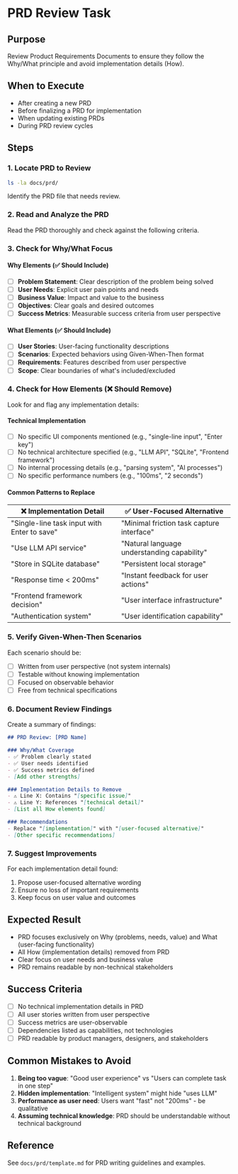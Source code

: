 # PRD Review Task

## Purpose

Review Product Requirements Documents to ensure they follow the Why/What principle and avoid implementation details (How).

## When to Execute

- After creating a new PRD
- Before finalizing a PRD for implementation
- When updating existing PRDs
- During PRD review cycles

## Steps

### 1. Locate PRD to Review

```bash
ls -la docs/prd/
```

Identify the PRD file that needs review.

### 2. Read and Analyze the PRD

Read the PRD thoroughly and check against the following criteria.

### 3. Check for Why/What Focus

#### Why Elements (✅ Should Include)

- [ ] **Problem Statement**: Clear description of the problem being solved
- [ ] **User Needs**: Explicit user pain points and needs
- [ ] **Business Value**: Impact and value to the business
- [ ] **Objectives**: Clear goals and desired outcomes
- [ ] **Success Metrics**: Measurable success criteria from user perspective

#### What Elements (✅ Should Include)

- [ ] **User Stories**: User-facing functionality descriptions
- [ ] **Scenarios**: Expected behaviors using Given-When-Then format
- [ ] **Requirements**: Features described from user perspective
- [ ] **Scope**: Clear boundaries of what's included/excluded

### 4. Check for How Elements (❌ Should Remove)

Look for and flag any implementation details:

#### Technical Implementation

- [ ] No specific UI components mentioned (e.g., "single-line input", "Enter key")
- [ ] No technical architecture specified (e.g., "LLM API", "SQLite", "Frontend framework")
- [ ] No internal processing details (e.g., "parsing system", "AI processes")
- [ ] No specific performance numbers (e.g., "100ms", "2 seconds")

#### Common Patterns to Replace

| ❌ Implementation Detail                    | ✅ User-Focused Alternative                 |
| ------------------------------------------- | ------------------------------------------- |
| "Single-line task input with Enter to save" | "Minimal friction task capture interface"   |
| "Use LLM API service"                       | "Natural language understanding capability" |
| "Store in SQLite database"                  | "Persistent local storage"                  |
| "Response time < 200ms"                     | "Instant feedback for user actions"         |
| "Frontend framework decision"               | "User interface infrastructure"             |
| "Authentication system"                     | "User identification capability"            |

### 5. Verify Given-When-Then Scenarios

Each scenario should be:
- [ ] Written from user perspective (not system internals)
- [ ] Testable without knowing implementation
- [ ] Focused on observable behavior
- [ ] Free from technical specifications

### 6. Document Review Findings

Create a summary of findings:

```markdown
## PRD Review: [PRD Name]

### Why/What Coverage
- ✅ Problem clearly stated
- ✅ User needs identified
- ✅ Success metrics defined
- [Add other strengths]

### Implementation Details to Remove
- ⚠️ Line X: Contains "[specific issue]"
- ⚠️ Line Y: References "[technical detail]"
- [List all How elements found]

### Recommendations
- Replace "[implementation]" with "[user-focused alternative]"
- [Other specific recommendations]
```

### 7. Suggest Improvements

For each implementation detail found:
1. Propose user-focused alternative wording
2. Ensure no loss of important requirements
3. Keep focus on user value and outcomes

## Expected Result

- PRD focuses exclusively on Why (problems, needs, value) and What (user-facing functionality)
- All How (implementation details) removed from PRD
- Clear focus on user needs and business value
- PRD remains readable by non-technical stakeholders

## Success Criteria

- [ ] No technical implementation details in PRD
- [ ] All user stories written from user perspective
- [ ] Success metrics are user-observable
- [ ] Dependencies listed as capabilities, not technologies
- [ ] PRD readable by product managers, designers, and stakeholders

## Common Mistakes to Avoid

1. **Being too vague**: "Good user experience" vs "Users can complete task in one step"
2. **Hidden implementation**: "Intelligent system" might hide "uses LLM"
3. **Performance as user need**: Users want "fast" not "200ms" - be qualitative
4. **Assuming technical knowledge**: PRD should be understandable without technical background

## Reference

See `docs/prd/template.md` for PRD writing guidelines and examples.
